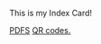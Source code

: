 This is my Index Card!

<a href="https://havenfire.github.io/folder/b-card-1010.pdf" target="_blank">PDFS</a>
<a href="folder/document.pdf" target="_blank">QR codes.</a>
